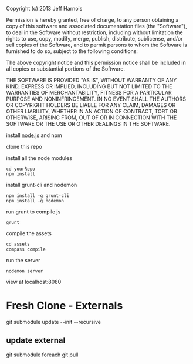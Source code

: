 Copyright (c) 2013 Jeff Harnois

Permission is hereby granted, free of charge, to any person
obtaining a copy of this software and associated documentation
files (the "Software"), to deal in the Software without
restriction, including without limitation the rights to use,
copy, modify, merge, publish, distribute, sublicense, and/or sell
copies of the Software, and to permit persons to whom the
Software is furnished to do so, subject to the following
conditions:

The above copyright notice and this permission notice shall be
included in all copies or substantial portions of the Software.

THE SOFTWARE IS PROVIDED "AS IS", WITHOUT WARRANTY OF ANY KIND,
EXPRESS OR IMPLIED, INCLUDING BUT NOT LIMITED TO THE WARRANTIES
OF MERCHANTABILITY, FITNESS FOR A PARTICULAR PURPOSE AND
NONINFRINGEMENT. IN NO EVENT SHALL THE AUTHORS OR COPYRIGHT
HOLDERS BE LIABLE FOR ANY CLAIM, DAMAGES OR OTHER LIABILITY,
WHETHER IN AN ACTION OF CONTRACT, TORT OR OTHERWISE, ARISING
FROM, OUT OF OR IN CONNECTION WITH THE SOFTWARE OR THE USE OR
OTHER DEALINGS IN THE SOFTWARE.



install [node.js](http://nodejs.org/#download) and npm

clone this repo

install all the node modules

    cd yourRepo
    npm install
    
install grunt-cli and nodemon

    npm install -g grunt-cli
    npm install -g nodemon

run grunt to compile js

    grunt

compile the assets

    cd assets
    compass compile

run the server

    nodemon server
    
view at localhost:8080

Fresh Clone - Externals
=======================

  git submodule update --init --recursive

update external
---------------

  git submodule foreach git pull
